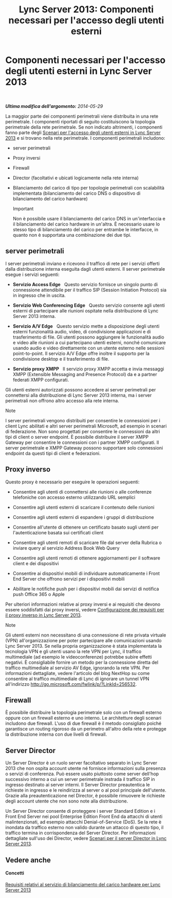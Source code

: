 ﻿---
title: "Lync Server 2013: Componenti necessari per l'accesso degli utenti esterni"
TOCTitle: Componenti necessari per l'accesso degli utenti esterni
ms:assetid: 2d0f9817-14e7-4109-95dc-62420e3c29e2
ms:mtpsurl: https://technet.microsoft.com/it-it/library/Gg425779(v=OCS.15)
ms:contentKeyID: 49300047
ms.date: 08/24/2015
mtps_version: v=OCS.15
ms.translationtype: HT
---

# Componenti necessari per l'accesso degli utenti esterni in Lync Server 2013

 

_**Ultima modifica dell'argomento:** 2014-05-29_

La maggior parte dei componenti perimetrali viene distribuita in una rete perimetrale. I componenti riportati di seguito costituiscono la topologia perimetrale della rete perimetrale. Se non indicato altrimenti, i componenti fanno parte degli [Scenari per l'accesso degli utenti esterni in Lync Server 2013](lync-server-2013-scenarios-for-external-user-access.md) e si trovano nella rete perimetrale. I componenti perimetrali includono:

  - server perimetrali

  - Proxy inversi

  - Firewall

  - Director (facoltativi e ubicati logicamente nella rete interna)

  - Bilanciamento del carico di tipo per topologie perimetrali con scalabilità implementata (bilanciamento del carico DNS o dispositivo di bilanciamento del carico hardware)
    
    > [!IMPORTANT]  
    > Non è possibile usare il bilanciamento del carico DNS in un'interfaccia e il bilanciamento del carico hardware in un'altra. È necessario usare lo stesso tipo di bilanciamento del carico per entrambe le interfacce, in quanto non è supportata una combinazione dei due tipi.

## server perimetrali

I server perimetrali inviano e ricevono il traffico di rete per i servizi offerti dalla distribuzione interna eseguita dagli utenti esterni. Il server perimetrale esegue i servizi seguenti:

  - **Servizio Access Edge**   Questo servizio fornisce un singolo punto di connessione attendibile per il traffico SIP (Session Initiation Protocol) sia in ingresso che in uscita.

  - **Servizio Web Conferencing Edge**   Questo servizio consente agli utenti esterni di partecipare alle riunioni ospitate nella distribuzione di Lync Server 2013 interna.

  - **Servizio A/V Edge**   Questo servizio mette a disposizione degli utenti esterni funzionalità audio, video, di condivisione applicazioni e di trasferimento di file. Gli utenti possono aggiungere le funzionalità audio e video alle riunioni a cui partecipano utenti esterni, nonché comunicare usando audio e video direttamente con un utente esterno nelle sessioni point-to-point. Il servizio A/V Edge offre inoltre il supporto per la condivisione desktop e il trasferimento di file.

  - **Servizio proxy XMPP**   Il servizio proxy XMPP accetta e invia messaggi XMPP (Extensible Messaging and Presence Protocol) da e a partner federati XMPP configurati.

Gli utenti esterni autorizzati possono accedere ai server perimetrali per connettersi alla distribuzione di Lync Server 2013 interna, ma i server perimetrali non offrono altro accesso alla rete interna.


> [!NOTE]
> I server perimetrali vengono distribuiti per consentire le connessioni per i client Lync abilitati e altri server perimetrali Microsoft, ad esempio in scenari di federazione. Non sono progettati per consentire le connessioni da altri tipi di client o server endpoint. È possibile distribuire il server XMPP Gateway per consentire le connessioni con i partner XMPP configurati. Il server perimetrale e XMPP Gateway possono supportare solo connessioni endpoint da questi tipi di client e federazioni.



## Proxy inverso

Questo proxy è necessario per eseguire le operazioni seguenti:

  - Consentire agli utenti di connettersi alle riunioni o alle conferenze telefoniche con accesso esterno utilizzando URL semplici

  - Consentire agli utenti esterni di scaricare il contenuto delle riunioni

  - Consentire agli utenti esterni di espandere i gruppi di distribuzione

  - Consentire all'utente di ottenere un certificato basato sugli utenti per l'autenticazione basata sui certificati client

  - Consentire agli utenti remoti di scaricare file dal server della Rubrica o inviare query al servizio Address Book Web Query

  - Consentire agli utenti remoti di ottenere aggiornamenti per il software client e dei dispositivi

  - Consentire ai dispositivi mobili di individuare automaticamente i Front End Server che offrono servizi per i dispositivi mobili

  - Abilitare le notifiche push per i dispositivi mobili dai servizi di notifica push Office 365 o Apple

Per ulteriori informazioni relative ai proxy inversi e ai requisiti che devono essere soddisfatti dai proxy inversi, vedere [Configurazione dei requisiti per il proxy inverso in Lync Server 2013](lync-server-2013-configuration-requirements-for-reverse-proxy.md).


> [!NOTE]
> Gli utenti esterni non necessitano di una connessione di rete privata virtuale (VPN) all'organizzazione per poter partecipare alle comunicazioni usando Lync Server 2013. Se nella propria organizzazione è stata implementata la tecnologia VPN e gli utenti usano la rete VPN per Lync, il traffico multimediale (ad esempio le videoconferenze) potrebbe subire effetti negativi. È consigliabile fornire un metodo per la connessione diretta del traffico multimediale al servizio AV Edge, ignorando la rete VPN. Per informazioni dettagliate, vedere l'articolo del blog NextHop su come consentire al traffico multimediale di Lync di ignorare un tunnel VPN all'indirizzo <A href="http://go.microsoft.com/fwlink/p/?linkid=256532">http://go.microsoft.com/fwlink/p/?LinkId=256532</A>.



## Firewall

È possibile distribuire la topologia perimetrale solo con un firewall esterno oppure con un firewall esterno e uno interno. Le architetture degli scenari includono due firewall. L'uso di due firewall è il metodo consigliato poiché garantisce un routing rigoroso da un perimetro all'altro della rete e protegge la distribuzione interna con due livelli di firewall.

## Server Director

Un Server Director è un ruolo server facoltativo separato in Lync Server 2013 che non ospita account utente né fornisce informazioni sulla presenza o servizi di conferenza. Può essere usato piuttosto come server dell'hop successivo interno a cui un server perimetrale instrada il traffico SIP in ingresso destinato ai server interni. Il Server Director preautentica le richieste in ingresso e le reindirizza al server o al pool principale dell'utente. Grazie alla preautenticazione nel Director, è possibile rimuovere le richieste degli account utente che non sono note alla distribuzione.

Un Server Director consente di proteggere i server Standard Edition e i Front End Server nei pool Enterprise Edition Front End da attacchi di utenti malintenzionati, ad esempio attacchi Denial-of-Service (DoS). Se la rete è inondata da traffico esterno non valido durante un attacco di questo tipo, il traffico termina in corrispondenza del Server Director. Per informazioni dettagliate sull'uso dei Director, vedere [Scenari per il server Director in Lync Server 2013](lync-server-2013-scenarios-for-the-director.md).

## Vedere anche

#### Concetti

[Requisiti relativi al servizio di bilanciamento del carico hardware per Lync Server 2013](lync-server-2013-hardware-load-balancer-requirements.md)

